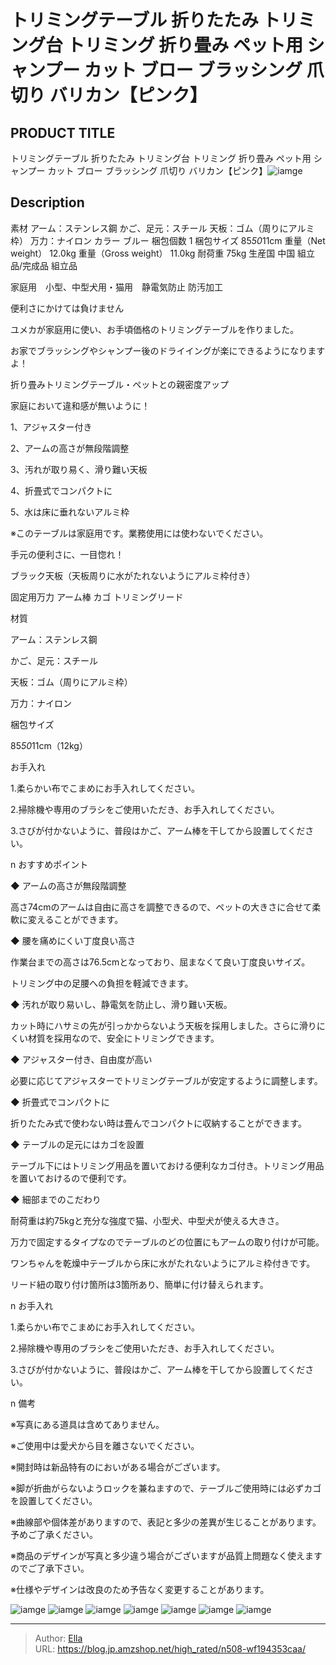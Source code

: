 # トリミングテーブル 折りたたみ トリミング台 トリミング 折り畳み ペット用 シャンプー カット ブロー ブラッシング 爪切り バリカン【ピンク】


## PRODUCT TITLE 

トリミングテーブル 折りたたみ トリミング台 トリミング 折り畳み ペット用 シャンプー カット ブロー ブラッシング 爪切り バリカン【ピンク】![iamge](https://b2bfiles1.gigab2b.cn/image/wkseller/304/20221028_68ae48c6513e5b73fc706bb53c797bb7.jpg)

## Description

素材	アーム：ステンレス鋼
かご、足元：スチール
天板：ゴム（周りにアルミ枠）
万力：ナイロン
カラー	ブルー
梱包個数	1
梱包サイズ	85*50*11cm
重量（Net weight）	12.0kg
重量（Gross weight）	11.0kg
耐荷重	75kg
生産国	中国
組立品/完成品	組立品




家庭用　小型、中型犬用・猫用　静電気防止 防汚加工

便利さにかけては負けません

ユメカが家庭用に使い、お手頃価格のトリミングテーブルを作りました。

お家でブラッシングやシャンプー後のドライイングが楽にできるようになりますよ！

折り畳みトリミングテーブル・ペットとの親密度アップ

家庭において違和感が無いように！

1、アジャスター付き

2、アームの高さが無段階調整

3、汚れが取り易く、滑り難い天板

4、折畳式でコンパクトに

5、水は床に垂れないアルミ枠

※このテーブルは家庭用です。業務使用には使わないでください。

手元の便利さに、一目惚れ！

ブラック天板（天板周りに水がたれないようにアルミ枠付き）

固定用万力 アーム棒 カゴ トリミングリード



材質

アーム：ステンレス鋼

かご、足元：スチール

天板：ゴム（周りにアルミ枠）

万力：ナイロン

梱包サイズ

85*50*11cm（12kg）



お手入れ

1.柔らかい布でこまめにお手入れしてください。

2.掃除機や専用のブラシをご使用いただき、お手入れしてください。


3.さびが付かないように、普段はかご、アーム棒を干してから設置してください。





n おすすめポイント

◆ アームの高さが無段階調整

高さ74cmのアームは自由に高さを調整できるので、ペットの大きさに合せて柔軟に変えることができます。

◆ 腰を痛めにくい丁度良い高さ

作業台までの高さは76.5cmとなっており、屈まなくて良い丁度良いサイズ。

トリミング中の足腰への負担を軽減できます。

◆ 汚れが取り易いし、静電気を防止し、滑り難い天板。

カット時にハサミの先が引っかからないよう天板を採用しました。さらに滑りにくい材質を採用なので、安全にトリミングできます。

◆ アジャスター付き、自由度が高い

必要に応じてアジャスターでトリミングテーブルが安定するように調整します。

◆ 折畳式でコンパクトに

折りたたみ式で使わない時は畳んでコンパクトに収納することができます。

◆ テーブルの足元にはカゴを設置

テーブル下にはトリミング用品を置いておける便利なカゴ付き。トリミング用品を置いておけるので便利です。

◆ 細部までのこだわり

耐荷重は約75kgと充分な強度で猫、小型犬、中型犬が使える大きさ。

万力で固定するタイプなのでテーブルのどの位置にもアームの取り付けが可能。

ワンちゃんを乾燥中テーブルから床に水がたれないようにアルミ枠付きです。

リード紐の取り付け箇所は3箇所あり、簡単に付け替えられます。





n お手入れ

1.柔らかい布でこまめにお手入れしてください。

2.掃除機や専用のブラシをご使用いただき、お手入れしてください。

3.さびが付かないように、普段はかご、アーム棒を干してから設置してください。



n 備考

※写真にある道具は含めてありません。

※ご使用中は愛犬から目を離さないでください。

※開封時は新品特有のにおいがある場合がございます。

※脚が折曲がらないようロックを兼ねますので、テーブルご使用時には必ずカゴを設置してください。

※曲線部や個体差がありますので、表記と多少の差異が生じることがあります。予めご了承ください。

※商品のデザインが写真と多少違う場合がございますが品質上問題なく使えますのでご了承下さい。

※仕様やデザインは改良のため予告なく変更することがあります。









![iamge](https://b2bfiles1.gigab2b.cn/image/wkseller/304/20221028_22c55a762c9db6cccfebea5f59aa8754.jpg)
![iamge](https://b2bfiles1.gigab2b.cn/image/wkseller/304/20221028_1cf118e0954c597ee85d67e1987d2155.jpg)
![iamge](https://b2bfiles1.gigab2b.cn/image/wkseller/304/20221028_6541a265f1ee7adee4b736a476eb3892.jpg)
![iamge](https://b2bfiles1.gigab2b.cn/image/wkseller/304/WF194353AAA/20200525_464fc8b7bc6ce66c357e9d829bd271a5.jpg)
![iamge](https://b2bfiles1.gigab2b.cn/image/wkseller/304/WF194353AAA/20200525_de03bbb234a3b9f66d580d0d8e14d809.jpg)
![iamge](https://b2bfiles1.gigab2b.cn/image/wkseller/304/20220327_704272d1e20b5b5b18b936c27c17ba6c.jpg)
![iamge](https://b2bfiles1.gigab2b.cn/image/wkseller/304/20221028_9afd223ed2c59fe0ef1c4d1315c8a39b.jpg)


---

> Author: [Ella](https://blog.jp.amzshop.net/)  
> URL: https://blog.jp.amzshop.net/high_rated/n508-wf194353caa/  


